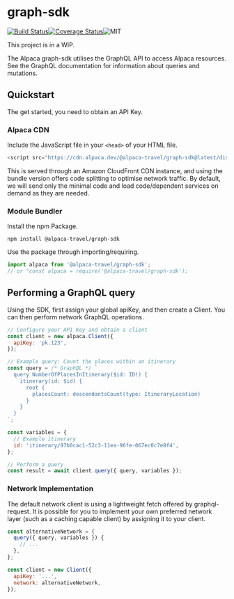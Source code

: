 # graph-sdk

[![Build Status](https://travis-ci.com/AlpacaTravel/graph-sdk.svg?branch=master)](https://travis-ci.com/AlpacaTravel/graph-sdk)[![Coverage Status](https://coveralls.io/repos/github/AlpacaTravel/graph-sdk/badge.svg?branch=master)](https://coveralls.io/github/AlpacaTravel/graph-sdk?branch=master)![MIT](https://img.shields.io/npm/l/@alpaca-travel/graph-sdk)

This project is in a WIP.

The Alpaca graph-sdk utilises the GraphQL API to access Alpaca resources. See the GraphQL documentation for information about queries and mutations.

## Quickstart

The get started, you need to obtain an API Key.

### Alpaca CDN

Include the JavaScript file in your `<head>` of your HTML file.

```javascript
<script src="https://cdn.alpaca.dev/@alpaca-travel/graph-sdk@latest/dist/bundle.js"></script>
```

This is served through an Amazon CloudFront CDN instance, and using the bundle version offers
code splitting to optimise network traffic. By default, we will send only the minimal code and load code/dependent services on demand as they are needed.

### Module Bundler

Install the npm Package.

```shell
npm install @alpaca-travel/graph-sdk
```

Use the package through importing/requiring.

```javascript
import alpaca from '@alpaca-travel/graph-sdk';
// or "const alpaca = require('@alpaca-travel/graph-sdk');
```

## Performing a GraphQL query

Using the SDK, first assign your global apiKey, and then create a Client. You can then perform
network GraphQL operations.

```javascript
// Configure your API Key and obtain a client
const client = new alpaca.Client({
  apiKey: 'pk.123',
});

// Example query: Count the places within an itinerary
const query = /* GraphQL */ `
  query NumberOfPlacesInItinerary($id: ID!) {
    itinerary(id: $id) {
      root {
        placesCount: descendantsCount(type: ItineraryLocation)
      }
    }
  }
`;

const variables = {
  // Example itinerary
  id: 'itinerary/97b0cac1-52c3-11ea-96fe-067ec0c7e8f4',
};

// Perform a query
const result = await client.query({ query, variables });
```

### Network Implementation

The default network client is using a lightweight fetch offered by graphql-request. It is possible for you to implement your own preferred network layer (such as a caching capable client) by assigning it to your client.

```javascript
const alternativeNetwork = {
  query({ query, variables }) {
    // ...
  },
};

const client = new Client({
  apiKey: '...',
  network: alternativeNetwork,
});
```
